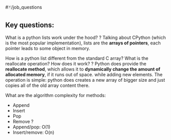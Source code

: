 #🃏/job_questions 
## Key questions:

What is a python lists work under the hood?
?
Talking about CPython (which is the most popular implementation), lists are the **arrays of pointers**, each pointer leads to some object in memory.
<!--SR:!2025-02-25,66,310--> 

How is a python list different from the standard C array? What is the reallocate operation? How does it work?
?
Python does provide the **reallocate method**, which allows it to **dynamically change the amount of allocated memory**, if it runs out of space. while adding new elements. The operation is simple: python does creates a new array of bigger size and just copies all of the old array content there.
<!--SR:!2025-11-01,251,330-->

What are the algorithm complexity for methods:
- Append
- Insert
- Pop
- Remove
?
- Append/pop: O(1)
- Insert/remove: O(n)
<!--SR:!2025-10-26,245,330-->


